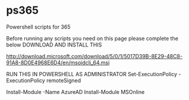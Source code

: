 # ps365
Powershell scripts for 365

Before running any scripts you need on this page please complete the below
DOWNLOAD AND INSTALL THIS

http://download.microsoft.com/download/5/0/1/5017D39B-8E29-48C8-91A8-8D0E4968E6D4/en/msoidcli_64.msi


RUN THIS IN POWERSHELL AS ADMINISTRATOR
Set-ExecutionPolicy -ExecutionPolicy remoteSigned

Install-Module -Name AzureAD
Install-Module MSOnline
